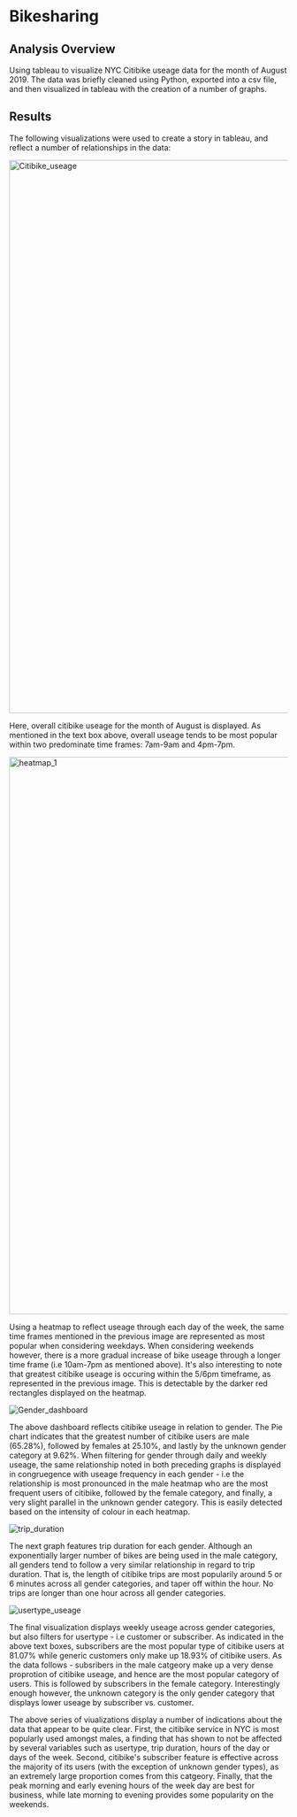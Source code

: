 # Bikesharing
## Analysis Overview 
Using tableau to visualize NYC Citibike useage data for the month of August 2019. The data was briefly cleaned using Python, exported into a csv file, and then visualized in tableau with the creation of a number of graphs.

## Results
The following visualizations were used to create a story in tableau, and reflect a number of relationships in the data:

<img width="1000" alt="Citibike_useage" src="https://user-images.githubusercontent.com/79600550/120910892-a736c580-c650-11eb-9fae-a657f99ed8a9.png">

Here, overall citibike useage for the month of August is displayed. As mentioned in the text box above, overall useage tends to be most popular within two predominate time frames: 7am-9am and 4pm-7pm. 

<img width="1008" alt="heatmap_1" src="https://user-images.githubusercontent.com/79600550/120910960-0f85a700-c651-11eb-90ec-3486214da787.png">

Using a heatmap to reflect useage through each day of the week, the same time frames mentioned in the previous image are represented as most popular when considering weekdays. When considering weekends however, there is a more gradual increase of bike useage through a longer time frame (i.e 10am-7pm as mentioned above). It's also interesting to note that greatest citibike useage is occuring within the 5/6pm timeframe, as represented in the previous image. This is detectable by the darker red rectangles displayed on the heatmap. 

![Gender_dashboard](https://user-images.githubusercontent.com/79600550/120911058-15c85300-c652-11eb-81f7-d8bd15becaa9.png)

The above dashboard reflects citibike useage in relation to gender. The Pie chart indicates that the greatest number of citibike users are male (65.28%), followed by females at 25.10%, and lastly by the unknown gender category at 9.62%. When filtering for gender through daily and weekly useage, the same relationship noted in both preceding graphs is displayed in congruegence with useage frequency in each gender - i.e the relationship is most pronounced in the male heatmap who are the most frequent users of citibike, followed by the female category, and finally, a very slight parallel in the unknown gender category. This is easily detected based on the intensity of colour in each heatmap. 

![trip_duration](https://user-images.githubusercontent.com/79600550/120911205-3644dd00-c653-11eb-86b2-927b935b4f40.png)

The next graph features trip duration for each gender. Although an exponentially larger number of bikes are being used in the male category, all genders tend to follow a very similar relationship in regard to trip duration. That is, the length of citibike trips are most popularily around 5 or 6 minutes across all gender categories, and taper off within the hour. No trips are longer than one hour across all gender categories.

![usertype_useage](https://user-images.githubusercontent.com/79600550/120911294-4b6e3b80-c654-11eb-9cef-27f6f0662085.png)

The final visualization displays weekly useage across gender categories, but also filters for usertype - i.e customer or subscriber. As indicated in the above text boxes, subscribers are the most popular type of citibike users at 81.07% while generic customers only make up 18.93% of citibike users. As the data follows - subsribers in the male catgeory make up a very dense proprotion of citibike useage, and hence are the most popular category of users. This is followed by subscribers in the female category. Interestingly enough however, the unknown category is the only gender category that displays lower useage by subscriber vs. customer. 

The above series of viualizations display a number of indications about the data that appear to be quite clear. First, the citibike service in NYC is most popularly used amongst males, a finding that has shown to not be affected by several variables such as usertype, trip duration, hours of the day or days of the week. Second, citibike's subscriber feature is effective across the majority of its users (with the exception of unknown gender types), as an extremely large proportion comes from this catgeory. Finally, that the peak morning and early evening hours of the week day are best for business, while late morning to evening provides some popularity on the weekends. 



